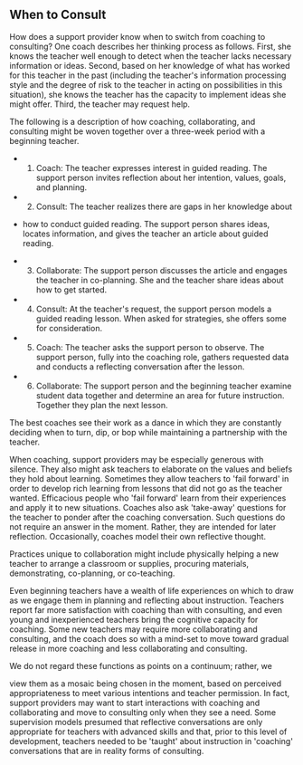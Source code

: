 ## When to Consult

How does a support provider know when to switch from coaching to consulting? One coach describes her thinking process as follows. First, she knows the teacher well enough to detect when the teacher lacks necessary information or ideas. Second, based on her knowledge of what has worked for this teacher in the past (including the teacher's information processing style and the degree of risk to the teacher in acting on possibilities in this situation), she knows the teacher has the capacity to implement ideas she might offer. Third, the teacher may request help.

The following is a description of how coaching, collaborating, and consulting might be woven together over a three-week period with a beginning teacher.

- 1.  Coach: The teacher expresses interest in guided reading. The support person invites reflection about her intention, values, goals, and planning.
- 2.  Consult: The teacher realizes there are gaps in her knowledge about

- how to conduct guided reading. The support person shares ideas, locates information, and gives the teacher an article about guided reading.
- 3.  Collaborate: The support person discusses the article and engages the teacher in co-planning. She and the teacher share ideas about how to get started.
- 4.  Consult: At the teacher's request, the support person models a guided reading lesson. When asked for strategies, she offers some for consideration.
- 5.  Coach: The teacher asks the support person to observe. The support person, fully into the coaching role, gathers requested data and conducts a reflecting conversation after the lesson.
- 6.  Collaborate: The support person and the beginning teacher examine student data together and determine an area for future instruction. Together they plan the next lesson.

The best coaches see their work as a dance in which they are constantly deciding when to turn, dip, or bop while maintaining a partnership with the teacher.

When coaching, support providers may be especially generous with silence. They also might ask teachers to elaborate on the values and beliefs they hold about learning. Sometimes they allow teachers to 'fail forward' in order to develop rich learning from lessons that did not go as the teacher wanted. Efficacious people who 'fail forward' learn from their experiences and apply it to new situations. Coaches also ask 'take-away' questions for the teacher to ponder after the coaching conversation. Such questions do not require an answer in the moment. Rather, they are intended for later reflection. Occasionally, coaches model their own reflective thought.

Practices unique to collaboration might include physically helping a new teacher to arrange a classroom or supplies, procuring materials, demonstrating, co-planning, or co-teaching.

Even beginning teachers have a wealth of life experiences on which to draw as we engage them in planning and reflecting about instruction. Teachers report far more satisfaction with coaching than with consulting, and even young and inexperienced teachers bring the cognitive capacity for coaching. Some new teachers may require more collaborating and consulting, and the coach does so with a mind-set to move toward gradual release in more coaching and less collaborating and consulting.

We do not regard these functions as points on a continuum; rather, we

view them as a mosaic being chosen in the moment, based on perceived appropriateness to meet various intentions and teacher permission. In fact, support providers may want to start interactions with coaching and collaborating and move to consulting only when they see a need. Some supervision models presumed that reflective conversations are only appropriate for teachers with advanced skills and that, prior to this level of development, teachers needed to be 'taught' about instruction in 'coaching' conversations that are in reality forms of consulting.